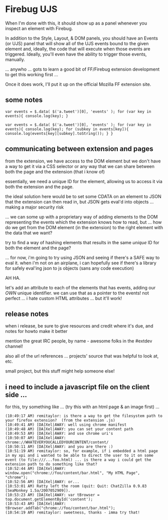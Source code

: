 Firebug UJS
===========

When I'm done with this, it should show up as a panel whenever you inspect an element with Firebug.

In addition to the Style, Layout, & DOM panels, you should have an Events (or UJS) panel that will 
show all of the UJS events bound to the given element and, ideally, the code that will execute when 
those events are triggered.  Ideally, you'll even have the ability to trigger those events, manually.

... anywho ... gots to learn a good bit of FF/Firebug extension development to get this working first ...

Once it does work, I'll put it up on the official Mozilla FF extension site.


some notes
----------

    var events = $.data( $('a.tweet')[0], 'events' ); for (var key in events){ console.log(key); }

    var events = $.data( $('a.tweet')[0], 'events' ); for (var key in events){ console.log(key); for (subkey in events[key]){ console.log(events[key][subkey].toString()); } }


communicating between extension and pages
-----------------------------------------

from the extension, we have access to the DOM element but we don't have a way to get it via a CSS selector 
or any way that we can share between both the page and the extension (that i know of)

essentially, we need a unique ID for the element, allowing us to access it via both the extension and 
the page.

the ideal solution here would be to set some CDATA on an element to JSON that the extension can then read 
in, but JSON gets eval'd into objects ... making a major security risk

... we can some up with a proprietary way of adding elements to the DOM representing the events which 
the extension knows how to read, but ... how do we get from the DOM element (in the extension) to the 
right element with the data that we want?

try to find a way of hashing elements that results in the same *unique* ID for both the element and the page?

... for now, i'm going to try using JSON and seeing if there's a SAFE way to eval it.  when i'm not on an airplane, 
i can hopefully see if there's a library for safely eval'ing json to js objects (sans any code execution)

AH HA.

let's add an attribute to each of the elements that has events, adding our *OWN* unique identifier.  we can 
use that as a pointer to the events!  not perfect ... i hate custom HTML attributes ... but it'll work!


release notes
-------------

when i release, be sure to give resources and credit where it's due, and notes for howto make it better

mention the great IRC people, by name - awesome folks in the #extdev channel!

also all of the url references ... projects' source that was helpful to look at, etc.

small project, but this stuff might help someone else!


i need to include a javascript file on the client side ...
----------------------------------------------------------

for this, try something like ... (try this with an html page & an image first) ...

    (10:49:17 AM) remitaylor: is there a way to get the filesystem path to your firefox extension?  (from the extension .js)
    (10:49:41 AM) [DA]Xel|AWAY: well using chrome manifest
    (10:49:48 AM) [DA]Xel|AWAY: you can set your content path
    (10:49:53 AM) [DA]Xel|AWAY: and use chrome uri's 
    (10:50:07 AM) [DA]Xel|AWAY: chrome://WHATEVERYOUCALLEDYOURCONTENT/content/
    (10:50:11 AM) [DA]Xel|AWAY: and you are there :)
    (10:51:19 AM) remitaylor: so, for example, if i embedded a html page in my xpi and i wanted to be able to direct the user to it on some event (to file:///...foo.html) ... is there a way i could get the extension path to do something like that?
    (10:52:44 AM) [DA]Xel|AWAY: window.open("chrome://foo/content/bar.html", "My HTML Page", "chrome");
    (10:52:56 AM) [DA]Xel|AWAY: or...
    (10:53:01 AM) Ratty left the room (quit: Quit: ChatZilla 0.9.83 [SeaMonkey 1.5a/2007052909]).
    (10:53:23 AM) [DA]Xel|AWAY: var tBrowser = top.document.getElementById('content');
    (10:53:43 AM) [DA]Xel|AWAY: tBrowser.addTab("chrome://foo/content/bar.html");
    (10:54:19 AM) remitaylor: sweetness, thanks - imma try that!
